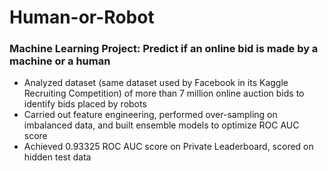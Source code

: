 # Human-or-Robot

### Machine Learning Project: Predict if an online bid is made by a machine or a human

* Analyzed dataset (same dataset used by Facebook in its Kaggle Recruiting Competition) of more than 7 million online auction bids to identify bids placed by robots <br>
* Carried out feature engineering, performed over-sampling on imbalanced data, and built ensemble models to optimize ROC AUC score <br>
* Achieved 0.93325 ROC AUC score on Private Leaderboard, scored on hidden test data
